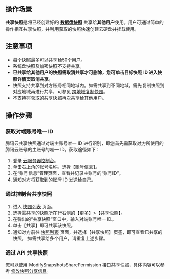 ## 操作场景

**共享快照**是将已经创建好的 [**数据盘快照**]( https://cloud.tencent.com/document/product/362/5755 ) 共享给**其他用户**使用。用户可通过简单的操作相互共享快照，并利用获取的快照快速创建云硬盘并挂载使用。

## 注意事项
 - 每个快照最多可以共享给50个用户。
 - 系统盘快照及加密快照不支持共享。
 - **已共享给其他用户的快照需取消共享才可删除，您可单击目标快照 ID 进入快照详情页取消共享。**
 - 快照支持共享到对方账号相同地域内。如需共享到不同地域，需先复制快照到对应地域再进行共享，可参见 [跨地域复制快照](https://cloud.tencent.com/document/product/362/18152)。
 - 不支持将获取的共享快照再次共享给其他用户。

## 操作步骤



### 获取对端账号唯一 ID[](id:account)

腾讯云共享快照通过对端主账号唯一 ID 进行识别，即您首先需获取对方所使用的腾讯云账号的主账号的唯一 ID。获取途径如下：
1. 登录 [云服务器控制台](https://console.cloud.tencent.com/cvm/)。
2. 单击右上角的账号名称，选择【账号信息】。
3. 在“账号信息”管理页面，查看并记录主账号的“账号ID”。 
4. 通知对方将获取到的账号 ID 发送给自己。


### 通过控制台共享快照
 1. 进入 [快照列表](https://console.cloud.tencent.com/cvm/snapshot) 页面。 
 2. 选择需共享的快照所在行右侧的【更多】>【共享快照】。
 3. 在弹出的“共享快照”窗口中，输入对端账号唯一 ID。
 4. 单击【共享】即可共享该快照。
 5. 通知对方前往 [快照列表](https://console.cloud.tencent.com/cvm/snapshot) 页面，并选择【共享快照】页签，即可查看已共享的快照。
 如需共享给多个用户，请重复上述步骤。



### 通过 API 共享快照
您可以使用 ModifySnapshotsSharePermission 接口共享快照，具体内容可以参考 [修改快照分享信息]( https://cloud.tencent.com/document/product/362/38073 )。

